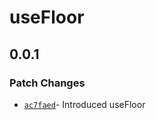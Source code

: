 # useFloor

## 0.0.1

### Patch Changes

- [`ac7faed`](https://github.com/changeelog/reactuse/commit/ac7faedef332e7772078f19ae8ca2a609f45ab59#diff-9343e94759457d77f1f72960abcc64e4493934866b04b316b6b5d1f6d2b5563a)- Introduced useFloor
